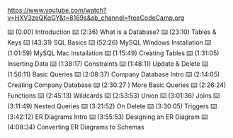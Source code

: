 https://www.youtube.com/watch?v=HXV3zeQKqGY&t=8169s&ab_channel=freeCodeCamp.org

⌨️ (0:00) Introduction
⌨️ (2:36) What is a Database?
⌨️ (23:10) Tables & Keys
⌨️ (43:31) SQL Basics
⌨️ (52:26) MySQL Windows Installation
⌨️ (1:01:59) MySQL Mac Installation
⌨️ (1:15:49) Creating Tables
⌨️ (1:31:05) Inserting Data
⌨️ (1:38:17) Constraints
⌨️ (1:48:11) Update & Delete
⌨️ (1:56:11) Basic Queries
⌨️ (2:08:37) Company Database Intro
⌨️ (2:14:05) Creating Company Database
⌨️ (2:30:27 ) More Basic Queries
⌨️ (2:26:24) Functions
⌨️ (2:45:13) Wildcards
⌨️ (2:53:53) Union
⌨️ (3:01:36) Joins
⌨️ (3:11:49) Nested Queries
⌨️ (3:21:52) On Delete
⌨️ (3:30:05) Triggers
⌨️ (3:42:12) ER Diagrams Intro
⌨️ (3:55:53) Designing an ER Diagram
⌨️ (4:08:34) Converting ER Diagrams to Schemas
